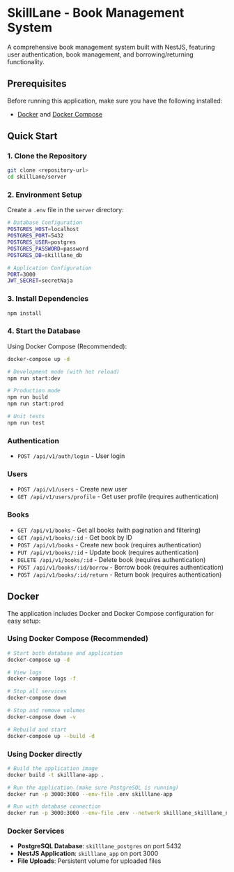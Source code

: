 # SkillLane - Book Management System

A comprehensive book management system built with NestJS, featuring user authentication, book management, and borrowing/returning functionality.

## Prerequisites

Before running this application, make sure you have the following installed:

- [Docker](https://www.docker.com/) and [Docker Compose](https://docs.docker.com/compose/)

## Quick Start

### 1. Clone the Repository

```bash
git clone <repository-url>
cd skillLane/server
```

### 2. Environment Setup

Create a `.env` file in the `server` directory:

```bash
# Database Configuration
POSTGRES_HOST=localhost
POSTGRES_PORT=5432
POSTGRES_USER=postgres
POSTGRES_PASSWORD=password
POSTGRES_DB=skilllane_db

# Application Configuration
PORT=3000
JWT_SECRET=secretNaja
```

### 3. Install Dependencies

```bash
npm install
```

### 4. Start the Database

Using Docker Compose (Recommended):

```bash
docker-compose up -d
```

```bash
# Development mode (with hot reload)
npm run start:dev

# Production mode
npm run build
npm run start:prod
```

```bash
# Unit tests
npm run test
```

### Authentication

- `POST /api/v1/auth/login` - User login

### Users

- `POST /api/v1/users` - Create new user
- `GET /api/v1/users/profile` - Get user profile (requires authentication)

### Books

- `GET /api/v1/books` - Get all books (with pagination and filtering)
- `GET /api/v1/books/:id` - Get book by ID
- `POST /api/v1/books` - Create new book (requires authentication)
- `PUT /api/v1/books/:id` - Update book (requires authentication)
- `DELETE /api/v1/books/:id` - Delete book (requires authentication)
- `POST /api/v1/books/:id/borrow` - Borrow book (requires authentication)
- `POST /api/v1/books/:id/return` - Return book (requires authentication)

## Docker

The application includes Docker and Docker Compose configuration for easy setup:

### Using Docker Compose (Recommended)

```bash
# Start both database and application
docker-compose up -d

# View logs
docker-compose logs -f

# Stop all services
docker-compose down

# Stop and remove volumes
docker-compose down -v

# Rebuild and start
docker-compose up --build -d
```

### Using Docker directly

```bash
# Build the application image
docker build -t skilllane-app .

# Run the application (make sure PostgreSQL is running)
docker run -p 3000:3000 --env-file .env skilllane-app

# Run with database connection
docker run -p 3000:3000 --env-file .env --network skilllane_skilllane_network skilllane-app
```

### Docker Services

- **PostgreSQL Database**: `skilllane_postgres` on port 5432
- **NestJS Application**: `skilllane_app` on port 3000
- **File Uploads**: Persistent volume for uploaded files
